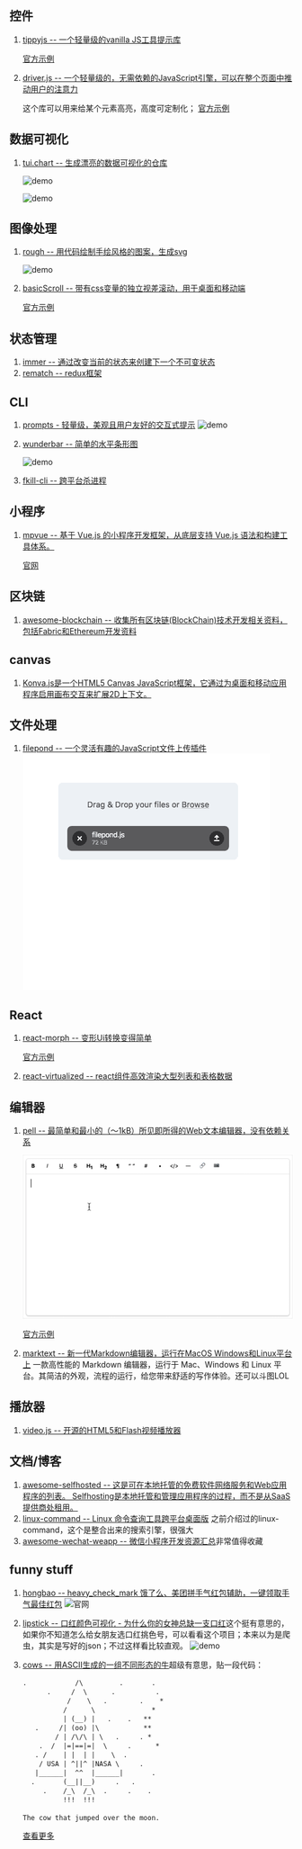 ## 控件
1. [tippyjs -- 一个轻量级的vanilla JS工具提示库](https://github.com/atomiks/tippyjs)
    
    [官方示例](https://atomiks.github.io/tippyjs/)
2. [driver.js -- 一个轻量级的，无需依赖的JavaScript引擎，可以在整个页面中推动用户的注意力](https://github.com/kamranahmedse/driver.js)
    
    这个库可以用来给某个元素高亮，高度可定制化；
    [官方示例](http://kamranahmed.info/driver)
## 数据可视化
1. [tui.chart -- 生成漂亮的数据可视化的仓库](https://github.com/nhnent/tui.chart)
    
    ![demo](https://user-images.githubusercontent.com/35218826/37026890-1e2bcfe0-2173-11e8-9b06-3db329d5f477.png)
    
    ![demo](https://user-images.githubusercontent.com/35218826/37018282-2a792584-2157-11e8-835f-fac1275d31e0.gif)
## 图像处理
1. [rough -- 用代码绘制手绘风格的图案，生成svg](https://github.com/pshihn/rough)

    ![demo](https://camo.githubusercontent.com/321c5ec903de912560670ba0fb8d6b7705a2a4e5/68747470733a2f2f726f7567686a732e636f6d2f696d616765732f6361705f64656d6f2e706e67)
2. [basicScroll -- 带有css变量的独立视差滚动，用于桌面和移动端](https://github.com/electerious/basicScroll)
    
    [官方示例](https://codepen.io/electerious/pen/QGNxxx)
## 状态管理
1. [immer -- 通过改变当前的状态来创建下一个不可变状态](https://github.com/mweststrate/immer)
2. [rematch -- redux框架](https://github.com/rematch/rematch)
## CLI
1. [prompts - 轻量级，美观且用户友好的交互式提示](https://github.com/terkelg/prompts)
    ![demo](https://github.com/terkelg/prompts/raw/master/media/number.gif)
2. [wunderbar -- 简单的水平条形图](https://github.com/gribnoysup/wunderbar)

    ![demo](https://github.com/gribnoysup/wunderbar/raw/master/wunder-bar-cli-all.png)
3. [fkill-cli -- 跨平台杀进程](https://github.com/sindresorhus/fkill-cli)
## 小程序
1. [mpvue -- 基于 Vue.js 的小程序开发框架，从底层支持 Vue.js 语法和构建工具体系。](https://github.com/Meituan-Dianping/mpvue)
    
    [官网](http://mpvue.com)
## 区块链
1. [awesome-blockchain -- 收集所有区块链(BlockChain)技术开发相关资料，包括Fabric和Ethereum开发资料](https://github.com/chaozh/awesome-blockchain)
## canvas   
1. [Konva.js是一个HTML5 Canvas JavaScript框架，它通过为桌面和移动应用程序启用画布交互来扩展2D上下文。](https://github.com/konvajs/konva)
## 文件处理
1. [filepond -- 一个灵活有趣的JavaScript文件上传插件](https://github.com/pqina/filepond)
    ![demo](https://github.com/pqina/filepond-github-assets/raw/master/filepond-animation-01.gif)
## React
1. [react-morph -- 变形Ui转换变得简单](https://github.com/brunnolou/react-morph)
    
    [官方示例](https://brunnolou.github.io/react-morph/?selectedKind=Advanced&selectedStory=Morphing%20from%20card%20to%20details&full=0&addons=0&stories=1&panelRight=0)
2. [react-virtualized -- react组件高效渲染大型列表和表格数据](https://github.com/bvaughn/react-virtualized)
## 编辑器
1. [pell -- 最简单和最小的（〜1kB）所见即所得的Web文本编辑器，没有依赖关系](https://github.com/jaredreich/pell)
    
    ![demo](https://github.com/jaredreich/pell/raw/master/demo.gif?raw=true)
    
    [官方示例](https://jaredreich.com/pell)
2. [marktext -- 新一代Markdown编辑器，运行在MacOS Windows和Linux平台上](https://github.com/marktext/marktext)
一款高性能的 Markdown 编辑器，运行于 Mac、Windows 和 Linux 平台。其简洁的外观，流程的运行，给您带来舒适的写作体验。还可以斗图LOL
## 播放器
1. [video.js -- 开源的HTML5和Flash视频播放器](https://github.com/videojs/video.js)
## 文档/博客
1. [awesome-selfhosted -- 这是可在本地托管的免费软件网络服务和Web应用程序的列表。 Selfhosting是本地托管和管理应用程序的过程，而不是从SaaS提供商处租用。](https://github.com/Kickball/awesome-selfhosted)
2. [linux-command -- Linux 命令查询工具跨平台桌面版](https://github.com/haloislet/linux-command)
    之前介绍过的linux-command，这个是整合出来的搜索引擎，很强大
3. [awesome-wechat-weapp -- 微信小程序开发资源汇总](https://github.com/justjavac/awesome-wechat-weapp)非常值得收藏    
## funny stuff
1. [hongbao -- heavy_check_mark 饿了么、美团拼手气红包辅助，一键领取手气最佳红包](https://github.com/game-helper/hongbao)
    ![官网]( http://www.elemhb.top/)
2. [lipstick -- 口红颜色可视化 - 为什么你的女神总缺一支口红](https://github.com/Ovilia/lipstick)这个挺有意思的，如果你不知道怎么给女朋友选口红挑色号，可以看看这个项目；本来以为是爬虫，其实是写好的json；不过这样看比较直观。
    ![demo](https://github.com/Ovilia/lipstick/raw/gh-pages/assets/screenshot.png)
3. [cows -- 用ASCII生成的一组不同形态的牛](https://github.com/sindresorhus/cows)超级有意思，贴一段代码：
    
    ```
    .            /\         .       .
          .     /  \      .          .
               /    \   .        .    *
              /      \              *
              | (__) |   .    .   **
       .     /| (oo) |\           **
            / | /\/\ | \   .     . *
        .  /  |=|==|=|  \     .      *
       . /    | |  | |    \  .
        / USA | ^||^ |NASA \     .
       |______|  ^^  |______|       .
      .       (__||__)     .   .
         .    /_\  /_\  .     .    .
              !!!  !!!
    
    The cow that jumped over the moon.
    ```
    [查看更多](https://github.com/sindresorhus/cows/blob/master/cows.txt)